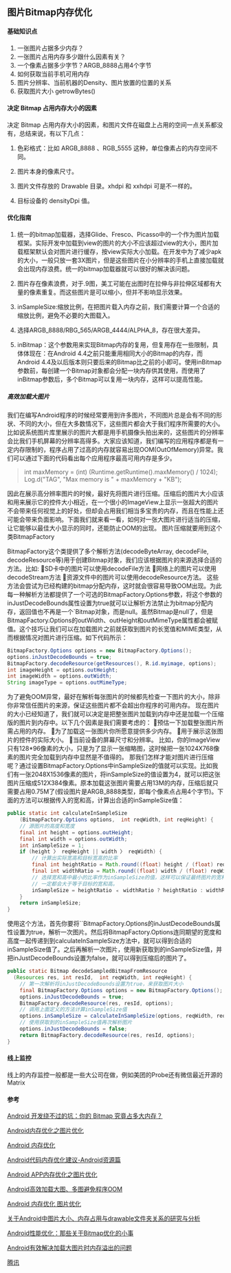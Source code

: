 ## 图片Bitmap内存优化

#### 基础知识点
1. 一张图片占据多少内存？ 
2. 一张图片占用内存多少跟什么因素有关？
3. 一个像素占据多少字节？ARGB_8888占用4个字节
4. 如何获取当前手机可用内存
5. 图片分辨率、当前机器的Density、图片放置的位置的关系
6. 获取图片大小 getrowBytes()


#### 决定 Bitmap 占用内存大小的因素
决定 Bitmap 占用内存大小的因素，和图片文件在磁盘上占用的空间一点关系都没有，总结来说，有以下几点：

1. 色彩格式：比如 ARGB_8888 、RGB_5555 这种，单位像素占的内存空间不同。

2. 图片本身的像素尺寸。

3. 图片文件存放的 Drawable 目录。xhdpi 和 xxhdpi 可是不一样的。

4. 目标设备的 densityDpi 值。

#### 优化指南

1. 统一的bitmap加载器，选择Glide、Fresco、Picasso中的一个作为图片加载框架。实际开发中加载到view的图片的大小不应该超过view的大小，图片加载框架默认会对图片进行缓存，按view实际大小加载。在开发中为了减少apk的大小，一般只放一套3X图片，但是这些图片在小分辨率的手机上直接加载就会出现内存浪费。统一的bitmap加载器就可以很好的解决该问题。

2. 图片存在像素浪费，对于.9图，美工可能在出图时在拉伸与非拉伸区域都有大量的像素重复。而这些图片是可以缩小，但并不影响显示效果。

3. inSampleSize:缩放比例，在把图片载入内存之前，我们需要计算一个合适的缩放比例，避免不必要的大图载入。

4. 选择ARGB_8888/RBG_565/ARGB_4444/ALPHA_8，存在很大差异。

5. inBitmap：这个参数用来实现Bitmap内存的复用，但复用存在一些限制，具体体现在：在Android 4.4之前只能重用相同大小的Bitmap的内存，而Android 4.4及以后版本则只要后来的Bitmap比之前的小即可。使用inBitmap参数前，每创建一个Bitmap对象都会分配一块内存供其使用，而使用了inBitmap参数后，多个Bitmap可以复用一块内存，这样可以提高性能。


##### 高效加载大图片
我们在编写Android程序的时候经常要用到许多图片，不同图片总是会有不同的形状、不同的大小，但在大多数情况下，这些图片都会大于我们程序所需要的大小。比如说系统图片库里展示的图片大都是用手机摄像头拍出来的，这些图片的分辨率会比我们手机屏幕的分辨率高得多。大家应该知道，我们编写的应用程序都是有一定内存限制的，程序占用了过高的内存就容易出现OOM(OutOfMemory)异常。我们可以通过下面的代码看出每个应用程序最高可用内存是多少。
> 	int maxMemory = (int) (Runtime.getRuntime().maxMemory() / 1024);  Log.d("TAG", "Max memory is " + maxMemory + "KB");

因此在展示高分辨率图片的时候，最好先将图片进行压缩。压缩后的图片大小应该和用来展示它的控件大小相近，在一个很小的ImageView上显示一张超大的图片不会带来任何视觉上的好处，但却会占用我们相当多宝贵的内存，而且在性能上还可能会带来负面影响。下面我们就来看一看，如何对一张大图片进行适当的压缩，让它能够以最佳大小显示的同时，还能防止OOM的出现。
图片压缩就要用到这个类BitmapFactory

BitmapFactory这个类提供了多个解析方法(decodeByteArray, decodeFile, decodeResource等)用于创建Bitmap对象，我们应该根据图片的来源选择合适的方法。比如:
SD卡中的图片可以使用decodeFile方法
网络上的图片可以使用decodeStream方法
资源文件中的图片可以使用decodeResource方法。
这些方法会尝试为已经构建的bitmap分配内存，这时就会很容易导致OOM出现。为此每一种解析方法都提供了一个可选的BitmapFactory.Options参数，将这个参数的inJustDecodeBounds属性设置为true就可以让解析方法禁止为bitmap分配内存，返回值也不再是一个`Bitmap对象，而是null。虽然Bitmap是null了，但是BitmapFactory.Options的outWidth、outHeight和outMimeType属性都会被赋值。这个技巧让我们可以在加载图片之前就获取到图片的长宽值和MIME类型，从而根据情况对图片进行压缩。如下代码所示：

```java
BitmapFactory.Options options = new BitmapFactory.Options();  
options.inJustDecodeBounds = true;  
BitmapFactory.decodeResource(getResources(), R.id.myimage, options); 
int imageHeight = options.outHeight; 
int imageWidth = options.outWidth;  
String imageType = options.outMimeType;
```

为了避免OOM异常，最好在解析每张图片的时候都先检查一下图片的大小，除非你非常信任图片的来源，保证这些图片都不会超出你程序的可用内存。
现在图片的大小已经知道了，我们就可以决定是把整张图片加载到内存中还是加载一个压缩版的图片到内存中。以下几个因素是我们需要考虑的：
预估一下加载整张图片所需占用的内存。
为了加载这一张图片你所愿意提供多少内存。
用于展示这张图片的控件的实际大小。
当前设备的屏幕尺寸和分辨率。
比如，你的ImageView只有128*96像素的大小，只是为了显示一张缩略图，这时候把一张1024X768像素的图片完全加载到内存中显然是不值得的。
那我们怎样才能对图片进行压缩呢？通过设置BitmapFactory.Options中inSampleSize的值就可以实现。比如我们有一张2048X1536像素的图片，将inSampleSize的值设置为4，就可以把这张图片压缩成512X384像素。原本加载这张图片需要占用13M的内存，压缩后就只需要占用0.75M了(假设图片是ARGB_8888类型，即每个像素点占用4个字节)。下面的方法可以根据传入的宽和高，计算出合适的inSampleSize值：

```java
public static int calculateInSampleSize 
    (BitmapFactory.Options options,  int reqWidth, int reqHeight) {  
    // 源图片的高度和宽度  
    final int height = options.outHeight;  
    final int width = options.outWidth;  
    int inSampleSize = 1;  
    if (height 〉 reqHeight || width 〉 reqWidth) {  
        // 计算出实际宽高和目标宽高的比率  
        final int heightRatio = Math.round((float) height / (float) reqHeight);  
        final int widthRatio = Math.round((float) width / (float) reqWidth);  
        // 选择宽和高中最小的比率作为inSampleSize的值，这样可以保证最终图片的宽和高  
        // 一定都会大于等于目标的宽和高。  
        inSampleSize = heightRatio ﹤ widthRatio ? heightRatio : widthRatio;  
    }  
    return inSampleSize;  
}
```

使用这个方法，首先你要将``BitmapFactory.Options的inJustDecodeBounds属性设置为true，解析一次图片。然后将BitmapFactory.Options连同期望的宽度和高度一起传递到到calculateInSampleSize方法中，就可以得到合适的inSampleSize值了。之后再解析一次图片，使用新获取到的inSampleSize值，并把inJustDecodeBounds设置为false，就可以得到压缩后的图片了。

```java
public static Bitmap decodeSampledBitmapFromResource
  (Resources res, int resId,  int reqWidth, int reqHeight) {  
    // 第一次解析将inJustDecodeBounds设置为true，来获取图片大小  
    final BitmapFactory.Options options = new BitmapFactory.Options();  
    options.inJustDecodeBounds = true;  
    BitmapFactory.decodeResource(res, resId, options);  
    // 调用上面定义的方法计算inSampleSize值  
    options.inSampleSize = calculateInSampleSize(options, reqWidth, reqHeight);  
    // 使用获取到的inSampleSize值再次解析图片  
    options.inJustDecodeBounds = false;  
    return BitmapFactory.decodeResource(res, resId, options);  
}
```

#### 线上监控

线上的内存监控一般都是一些大公司在做，例如美团的Probe还有微信最近开源的Matrix

#### 参考

[Android 开发绕不过的坑：你的 Bitmap 究竟占多大内存？](http://bugly.qq.com/bbs/forum.php?mod=viewthread&tid=498#rd)

[Android内存优化之图片优化](https://juejin.im/post/5af84f4b51882542714fdaa9?utm_source=gold_browser_extension)

[Android 内存优化](http://yefangqingchen.com/2017/04/01/Android-%E5%86%85%E5%AD%98%E4%BC%98%E5%8C%96/)

[Android代码内存优化建议-Android资源篇](https://xiaozhuanlan.com/topic/7154902863)

[Android APP内存优化之图片优化](https://zmywly8866.github.io/2015/07/01/android-reduce-app-memory-use.html)

[Android高效加载大图、多图避免程序OOM](https://xiaozhuanlan.com/topic/2084735916)

[Android 内存优化 图片优化](http://yefangqingchen.com/2017/04/01/Android-%E5%86%85%E5%AD%98%E4%BC%98%E5%8C%96/)

[关于Android中图片大小、内存占用与drawable文件夹关系的研究与分析](https://blog.csdn.net/zhaokaiqiang1992/article/details/49787117)

[Android性能优化：那些关于Bitmap优化的小事](https://juejin.im/entry/5aa873996fb9a028db586153)

[Android有效解决加载大图片时内存溢出的问题](http://www.cnblogs.com/wanqieddy/archive/2011/11/25/2263381.html)

[腾讯](http://mp.weixin.qq.com/s?__biz=MzAxMzYyNDkyNA==&mid=2651332083&idx=1&sn=d5a1b24736d6f14ff24dfecf15e397a9&scene=0#wechat_redirect)

